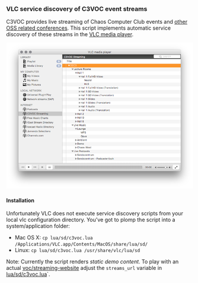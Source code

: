 ### VLC service discovery of C3VOC event streams

C3VOC provides live streaming of Chaos Computer Club events and [other OSS related conferences](https://streaming.media.ccc.de). This script implements automatic service discovery of these streams in the [VLC media player](http://www.videolan.org/vlc/index.html).

![VLC Screenshot](doc/images/vlc_c3voc_service_discovery.png)

#### Installation

Unfortunately VLC does not execute service discovery scripts from your local vlc configuration directory. You've got to plomp the script into a system/application folder:

 * Mac OS X: `cp lua/sd/c3voc.lua /Applications/VLC.app/Contents/MacOS/share/lua/sd/`
 * Linux: `cp lua/sd/c3voc.lua /usr/share/vlc/lua/sd`

Note: Currently the script renders _static demo content_. To play with an actual [voc/streaming-website](https://github.com/voc/streaming-website) adjust the `streams_url` variable in [lua/sd/c3voc.lua](lua/sd/c3voc.lua)`.


